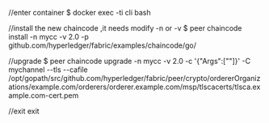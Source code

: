 //enter container
$ docker exec -ti cli bash

//install the new chaincode ,it needs modify -n or -v
$ peer chaincode install -n mycc -v 2.0 -p github.com/hyperledger/fabric/examples/chaincode/go/ 

//upgrade
$ peer chaincode upgrade -n mycc -v 2.0 -c '{"Args":[""]}' -C mychannel --tls --cafile /opt/gopath/src/github.com/hyperledger/fabric/peer/crypto/ordererOrganizations/example.com/orderers/orderer.example.com/msp/tlscacerts/tlsca.example.com-cert.pem

//exit
exit